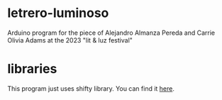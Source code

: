 # letrero-luminoso
Arduino program for the piece of Alejandro Almanza Pereda and Carrie Olivia Adams at the 2023 "lit &amp; luz festival"

# libraries

This program just uses shifty library. You can find it [here](https://github.com/johnnyb/Shifty).
